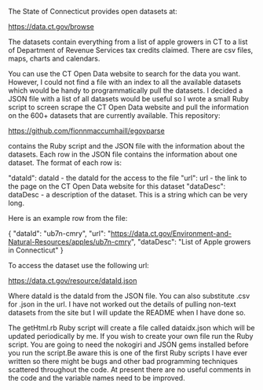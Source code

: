 The State of Connecticut provides open datasets at:

https://data.ct.gov/browse

The datasets contain everything from a list of apple growers in CT to a list
of Department of Revenue Services tax credits claimed. There are csv files,
maps, charts and calendars. 

You can use the CT Open Data website to search for the data you want. However,
I could not find a file with an index to all the available datasets which would
be handy to programmatically pull the datasets. I decided a JSON file with a
list of all datasets would be useful so I wrote a small Ruby script to screen
scrape the CT Open Data website and pull the information on the 600+ datasets
that are currently available. This repository:

https://github.com/fionnmaccumhaill/egovparse

contains the Ruby script and the JSON file with the information about the 
datasets. Each row in the JSON file contains the information about one dataset.
The format of each row is:

"dataId":   dataId   - the dataId for the access to the file
"url":      url      - the link to the page on the CT Open Data website for this dataset
"dataDesc": dataDesc  - a description of the dataset. This is a string which can
                        be very long.
                     
Here is an example row from the file:

{
  "dataId": "ub7n-cmry",
  "url": "https://data.ct.gov/Environment-and-Natural-Resources/apples/ub7n-cmry",
  "dataDesc": "List of Apple growers in Connecticut"
}
                     
To access the dataset use the following url:

https://data.ct.gov/resource/dataId.json

Where dataId is the dataId from the JSON file. You can also substitute
   .csv for .json in the url.
   I have not worked out the details of pulling non-text datasets from the site
   but I will update the README when I have done so.

The getHtml.rb Ruby script will create a file called dataidx.json which will be
updated periodically by me. If you wish to create your own file run the Ruby
script. You are going to need the nokogiri and JSON gems installed before you
run the script.Be aware this is one of the first Ruby scripts I have ever written
so there might be bugs and other bad programming techniques scattered throughout
the code. At present there are no useful comments in the code and the variable
names need to be improved. 